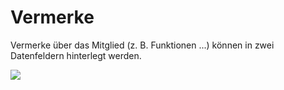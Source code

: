 # Vermerke

Vermerke über das Mitglied \(z. B. Funktionen ...\) können in zwei Datenfeldern hinterlegt werden.

![](../../assets/mitgliedvermerke.png)